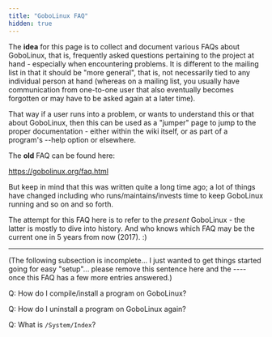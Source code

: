 ```yaml
---
title: "GoboLinux FAQ"
hidden: true
---
```


The **idea** for this page is to collect and document various FAQs about
GoboLinux, that is, frequently asked questions pertaining to the project at
hand - especially when encountering problems. It is different to the mailing
list in that it should be "more general", that is, not necessarily tied to any
individual person at hand (whereas on a mailing list, you usually have
communication from one-to-one user that also eventually becomes forgotten or may
have to be asked again at a later time).

That way if a user runs into a problem, or wants to understand this or that
about GoboLinux, then this can be used as a "jumper" page to jump to the proper
documentation - either within the wiki itself, or as part of a program's --help
option or elsewhere.

The **old** FAQ can be found here:

https://gobolinux.org/faq.html

But keep in mind that this was written quite a long time ago; a lot of things
have changed including who runs/maintains/invests time to keep GoboLinux running
and so on and so forth.

The attempt for this FAQ here is to refer to the _present_ GoboLinux - the
latter is mostly to dive into history. And who knows which FAQ may be the
current one in 5 years from now (2017). :)

---

(The following subsection is incomplete... I just wanted to get things started
going for easy "setup"... please remove this sentence here and the ---- once
this FAQ has a few more entries answered.)

Q: How do I compile/install a program on GoboLinux?

Q: How do I uninstall a program on GoboLinux again?

Q: What is `/System/Index`?

